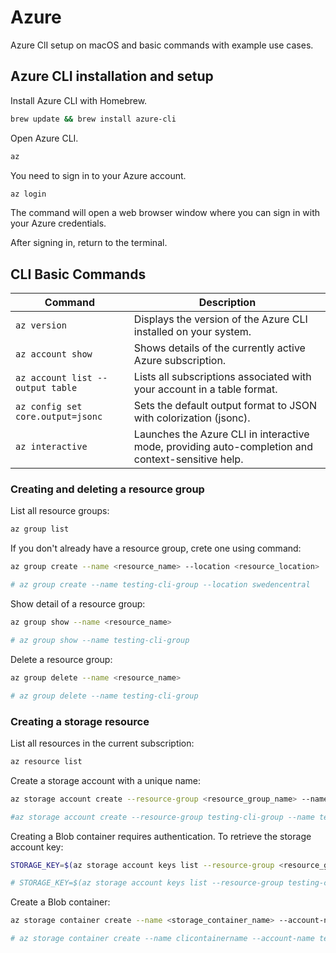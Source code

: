 # Azure

Azure ClI setup on macOS and basic commands with example use cases.

## Azure CLI installation and setup

Install Azure CLI with Homebrew.

```sh
brew update && brew install azure-cli
```

Open Azure CLI.

```sh
az
```

You need to sign in to your Azure account.

```sh
az login
```

The command will open a web browser window where you can sign in with your Azure credentials.

After signing in, return to the terminal.

## CLI Basic Commands

| Command                           | Description                                                                                       |
| --------------------------------- | ------------------------------------------------------------------------------------------------- |
| `az version`                      | Displays the version of the Azure CLI installed on your system.                                   |
| `az account show`                 | Shows details of the currently active Azure subscription.                                         |
| `az account list --output table`  | Lists all subscriptions associated with your account in a table format.                           |
| `az config set core.output=jsonc` | Sets the default output format to JSON with colorization (jsonc).                                 |
| `az interactive`                  | Launches the Azure CLI in interactive mode, providing auto-completion and context-sensitive help. |

### Creating and deleting a resource group

List all resource groups:

```bash
az group list
```

If you don't already have a resource group, crete one using command:

```bash
az group create --name <resource_name> --location <resource_location>

# az group create --name testing-cli-group --location swedencentral
```

Show detail of a resource group:

```bash
az group show --name <resource_name>

# az group show --name testing-cli-group
```

Delete a resource group:

```bash
az group delete --name <resource_name>

# az group delete --name testing-cli-group
```

### Creating a storage resource

List all resources in the current subscription:

```bash
az resource list
```

Create a storage account with a unique name:

```bash
az storage account create --resource-group <resource_group_name> --name <store_name> --location <azure_region> --sku <replication_strategy> --kind <storage_account_type>

#az storage account create --resource-group testing-cli-group --name testingclistorage --location swedencentral --sku Standard_LRS --kind StorageV2
```

Creating a Blob container requires authentication. To retrieve the storage account key:

```bash
STORAGE_KEY=$(az storage account keys list --resource-group <resource_group_name> --account-name <storage_account_name> --query '[0].value' --output tsv)

# STORAGE_KEY=$(az storage account keys list --resource-group testing-cli-group --account-name testingclistorage --query '[0].value' --output tsv)
```

Create a Blob container:

```bash
az storage container create --name <storage_container_name> --account-name <storage_account_name> --account-key $STORAGE_KEY

# az storage container create --name clicontainername --account-name testingclistorage --account-key $STORAGE_KEY
```
